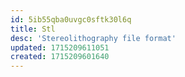 ```yaml
---
id: 5ib55qba0uvgc0sftk30l6q
title: Stl
desc: 'Stereolithography file format'
updated: 1715209611051
created: 1715209601640
---
```


